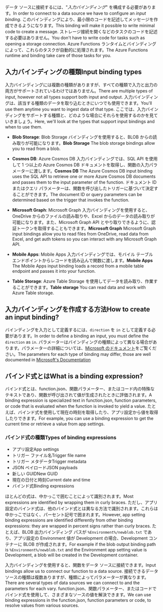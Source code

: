 <span data-ttu-id="0a48d-101">データ ソースに接続するには、"*入力バインディング*" を構成する必要があります。</span><span class="sxs-lookup"><span data-stu-id="0a48d-101">In order to connect to a data source we have to configure an *input binding*.</span></span> <span data-ttu-id="0a48d-102">このバインディングにより、最小限のコードを記述してメッセージを作成できるようになります。</span><span class="sxs-lookup"><span data-stu-id="0a48d-102">This binding will make it possible to write minimal code to create a message.</span></span> <span data-ttu-id="0a48d-103">ストレージ接続を開くなどのタスクのコードを記述する必要はありません。</span><span class="sxs-lookup"><span data-stu-id="0a48d-103">You don't have to write code for tasks such as opening a storage connection.</span></span> <span data-ttu-id="0a48d-104">Azure Functions ランタイムとバインディングによって、これらのタスクが自動的に処理されます。</span><span class="sxs-lookup"><span data-stu-id="0a48d-104">The Azure Functions runtime and binding take care of those tasks for you.</span></span>

## <a name="input-binding-types"></a><span data-ttu-id="0a48d-105">入力バインディングの種類</span><span class="sxs-lookup"><span data-stu-id="0a48d-105">Input binding types</span></span>

<span data-ttu-id="0a48d-106">入力バインディングには複数の種類がありますが、すべての種類で入力と出力の両方がサポートされているわけではありません。</span><span class="sxs-lookup"><span data-stu-id="0a48d-106">There are multiple types of input, however not all types support both input and output.</span></span> <span data-ttu-id="0a48d-107">入力バインディングは、該当する種類のデータを取り込むときにいつでも使用できます。</span><span class="sxs-lookup"><span data-stu-id="0a48d-107">You'll use them anytime you want to ingest data of that type.</span></span> <span data-ttu-id="0a48d-108">ここでは、入力バインディングをサポートする種類と、どのような場合にそれらを使用するのかを見ていきましょう。</span><span class="sxs-lookup"><span data-stu-id="0a48d-108">Here, we'll look at the types that support input bindings and when to use them.</span></span>

- <span data-ttu-id="0a48d-109">**Blob Storage**: Blob Storage バインディングを使用すると、BLOB からの読み取りが可能になります。</span><span class="sxs-lookup"><span data-stu-id="0a48d-109">**Blob Storage** The blob storage bindings allow you to read from a blob.</span></span>

- <span data-ttu-id="0a48d-110">**Cosmos DB**: Azure Cosmos DB 入力バインディングでは、SQL API を使用して 1 つ以上の Azure Cosmos DB ドキュメントを取得し、関数の入力パラメーターに渡します。</span><span class="sxs-lookup"><span data-stu-id="0a48d-110">**Cosmos DB** The Azure Cosmos DB input binding uses the SQL API to retrieve one or more Azure Cosmos DB documents and passes them to the input parameter of the function.</span></span> <span data-ttu-id="0a48d-111">ドキュメント ID またはクエリ パラメーターは、関数を呼び出したトリガーに基づいて決定することができます。</span><span class="sxs-lookup"><span data-stu-id="0a48d-111">The document ID or query parameters can be determined based on the trigger that invokes the function.</span></span>

- <span data-ttu-id="0a48d-112">**Microsoft Graph**: Microsoft Graph 入力バインディングを使用すると、OneDrive からのファイルの読み取りや、Excel からのデータの読み取りが可能になります。また、Microsoft Graph API とやり取りできるように、認証トークンを取得することもできます。</span><span class="sxs-lookup"><span data-stu-id="0a48d-112">**Microsoft Graph** Microsoft Graph input bindings allow you to read files from OneDrive, read data from Excel, and get auth tokens so you can interact with any Microsoft Graph API.</span></span>
- <span data-ttu-id="0a48d-113">**Mobile Apps**: Mobile Apps 入力バインディングでは、モバイル テーブル エンドポイントからレコードを読み込んで関数に渡します。</span><span class="sxs-lookup"><span data-stu-id="0a48d-113">**Mobile Apps** The Mobile Apps input binding loads a record from a mobile table endpoint and passes it into your function.</span></span>

- <span data-ttu-id="0a48d-114">**Table Storage**: Azure Table Storage を使用してデータを読み取り、作業することができます。</span><span class="sxs-lookup"><span data-stu-id="0a48d-114">**Table storage** You can read data and work with Azure Table storage.</span></span>

## <a name="how-to-create-an-input-binding"></a><span data-ttu-id="0a48d-115">入力バインディングを作成する方法</span><span class="sxs-lookup"><span data-stu-id="0a48d-115">How to create an input binding?</span></span>

<span data-ttu-id="0a48d-116">バインディングを入力として定義するには、`direction` を `in` として定義する必要があります。</span><span class="sxs-lookup"><span data-stu-id="0a48d-116">In order to define a binding an input, you must define the `direction` as `in`.</span></span>
<span data-ttu-id="0a48d-117">パラメーターはバインディングの種類によって異なる場合があります。パラメーターの詳細については、[Microsoft のドキュメント](https://docs.microsoft.com/azure/azure-functions/functions-triggers-bindings#supported-bindings?azure-portal=true)をご覧ください。</span><span class="sxs-lookup"><span data-stu-id="0a48d-117">The parameters for each type of binding may differ, those are well documented in [Microsoft's Documentation](https://docs.microsoft.com/azure/azure-functions/functions-triggers-bindings#supported-bindings?azure-portal=true)</span></span>

## <a name="what-is-a-binding-expression"></a><span data-ttu-id="0a48d-118">バインド式とは</span><span class="sxs-lookup"><span data-stu-id="0a48d-118">What is a binding expression?</span></span>

<span data-ttu-id="0a48d-119">バインド式とは、function.json、関数パラメーター、またはコード内の特殊なテキストであり、関数が呼び出されて値が生成されたときに評価されます。</span><span class="sxs-lookup"><span data-stu-id="0a48d-119">A binding expression is specialized text in function.json, function parameters, or code that is evaluated when the function is invoked to yield a value.</span></span> <span data-ttu-id="0a48d-120">たとえば、バインド式を使用して現在の時刻を取得したり、アプリ設定から値を取得したりできます。</span><span class="sxs-lookup"><span data-stu-id="0a48d-120">For example, you can use a binding expression to get the current time or retrieve a value from app settings.</span></span>

### <a name="types-of-binding-expressions"></a><span data-ttu-id="0a48d-121">バインド式の種類</span><span class="sxs-lookup"><span data-stu-id="0a48d-121">Types of binding expressions</span></span>

- <span data-ttu-id="0a48d-122">アプリ設定</span><span class="sxs-lookup"><span data-stu-id="0a48d-122">App settings</span></span>
- <span data-ttu-id="0a48d-123">トリガー ファイル名</span><span class="sxs-lookup"><span data-stu-id="0a48d-123">Trigger file name</span></span>
- <span data-ttu-id="0a48d-124">トリガー メタデータ</span><span class="sxs-lookup"><span data-stu-id="0a48d-124">Trigger metadata</span></span>
- <span data-ttu-id="0a48d-125">JSON ペイロード</span><span class="sxs-lookup"><span data-stu-id="0a48d-125">JSON payloads</span></span>
- <span data-ttu-id="0a48d-126">新しい GUID</span><span class="sxs-lookup"><span data-stu-id="0a48d-126">New GUID</span></span>
- <span data-ttu-id="0a48d-127">現在の日付と時刻</span><span class="sxs-lookup"><span data-stu-id="0a48d-127">Current date and time</span></span>
- <span data-ttu-id="0a48d-128">バインド式</span><span class="sxs-lookup"><span data-stu-id="0a48d-128">Binding expressions</span></span>

<span data-ttu-id="0a48d-129">ほとんどの式は、中かっこで囲むことによって識別されます。</span><span class="sxs-lookup"><span data-stu-id="0a48d-129">Most expressions are identified by wrapping them in curly braces.</span></span> <span data-ttu-id="0a48d-130">ただし、アプリ設定のバインド式は、他のバインド式とは異なる方法で識別されます。これらは中かっこではなく、パーセント記号で囲まれます。</span><span class="sxs-lookup"><span data-stu-id="0a48d-130">However, app setting binding expressions are identified differently from other binding expressions: they are wrapped in percent signs rather than curly braces.</span></span> <span data-ttu-id="0a48d-131">たとえば、BLOB 出力バインディング パスが `%Environment%/newblob.txt` であり、アプリ設定の Environment 値が Development の場合、Development コンテナーに BLOB が作成されます。</span><span class="sxs-lookup"><span data-stu-id="0a48d-131">For example if the blob output binding path is `%Environment%/newblob.txt` and the Environment app setting value is Development, a blob will be created in the Development container.</span></span>

<span data-ttu-id="0a48d-132">入力バインディングを使用すると、関数をデータ ソースに接続できます。</span><span class="sxs-lookup"><span data-stu-id="0a48d-132">Input bindings allow us to connect our function to a data source.</span></span> <span data-ttu-id="0a48d-133">接続できるデータ ソースの種類は複数ありますが、種類によってパラメーターが異なります。</span><span class="sxs-lookup"><span data-stu-id="0a48d-133">There are several types of data sources we can connect to and the parameters for each vary.</span></span> <span data-ttu-id="0a48d-134">function.json、関数パラメーター、またはコードでバインド式を使用して、さまざまなソースの値を解決できます。</span><span class="sxs-lookup"><span data-stu-id="0a48d-134">We can use binding expressions in the function.json, function parameters or code, to resolve values from various sources.</span></span>